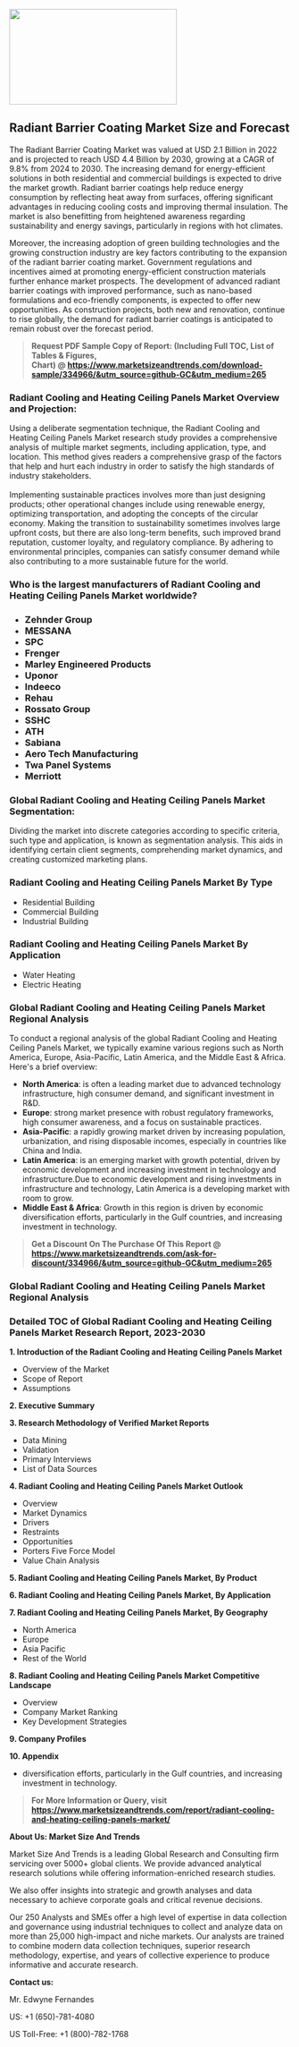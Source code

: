 <p><img class="alignnone size-medium wp-image-20088" src="https://ffe5etoiles.com/wp-content/uploads/2024/12/MST1-300x171.png" alt="" width="300" height="171" /></p><h2>Radiant Barrier Coating Market Size and Forecast</h2><p>The Radiant Barrier Coating Market was valued at USD 2.1 Billion in 2022 and is projected to reach USD 4.4 Billion by 2030, growing at a CAGR of 9.8% from 2024 to 2030. The increasing demand for energy-efficient solutions in both residential and commercial buildings is expected to drive the market growth. Radiant barrier coatings help reduce energy consumption by reflecting heat away from surfaces, offering significant advantages in reducing cooling costs and improving thermal insulation. The market is also benefitting from heightened awareness regarding sustainability and energy savings, particularly in regions with hot climates.</p><p>Moreover, the increasing adoption of green building technologies and the growing construction industry are key factors contributing to the expansion of the radiant barrier coating market. Government regulations and incentives aimed at promoting energy-efficient construction materials further enhance market prospects. The development of advanced radiant barrier coatings with improved performance, such as nano-based formulations and eco-friendly components, is expected to offer new opportunities. As construction projects, both new and renovation, continue to rise globally, the demand for radiant barrier coatings is anticipated to remain robust over the forecast period.</p></p><blockquote id="" class=""><strong>Request PDF Sample Copy of Report: (Including Full TOC, List of Tables &amp; Figures, Chart)&nbsp;@&nbsp;<strong><a href="https://www.marketsizeandtrends.com/download-sample/334966/&utm_source=github-GC&utm_medium=265" target="_blank">https://www.marketsizeandtrends.com/download-sample/334966/&utm_source=github-GC&utm_medium=265</a></strong></strong></blockquote><h3 id="" class="">Radiant Cooling and Heating Ceiling Panels Market&nbsp;Overview and Projection:</h3><p id="" class="">Using a deliberate segmentation technique, the Radiant Cooling and Heating Ceiling Panels Market research study provides a comprehensive analysis of multiple market segments, including application, type, and location. This method gives readers a comprehensive grasp of the factors that help and hurt each industry in order to satisfy the high standards of industry stakeholders. <br /> <br />Implementing sustainable practices involves more than just designing products; other operational changes include using renewable energy, optimizing transportation, and adopting the concepts of the circular economy. Making the transition to sustainability sometimes involves large upfront costs, but there are also long-term benefits, such improved brand reputation, customer loyalty, and regulatory compliance. By adhering to environmental principles, companies can satisfy consumer demand while also contributing to a more sustainable future for the world.</p><h3 id="" class="">Who is the largest manufacturers of&nbsp;Radiant Cooling and Heating Ceiling Panels Market worldwide?</h3><h3 class=""><p><ul><li>Zehnder Group </li><li> MESSANA </li><li> SPC </li><li> Frenger </li><li> Marley Engineered Products </li><li> Uponor </li><li> Indeeco </li><li> Rehau </li><li> Rossato Group </li><li> SSHC </li><li> ATH </li><li> Sabiana </li><li> Aero Tech Manufacturing </li><li> Twa Panel Systems </li><li> Merriott</li></ul></p></h3><h3 id="" class="">Global&nbsp;Radiant Cooling and Heating Ceiling Panels Market Segmentation:</h3><p id="" class="">Dividing the market into discrete categories according to specific criteria, such type and application, is known as segmentation analysis. This aids in identifying certain client segments, comprehending market dynamics, and creating customized marketing plans.</p><h3 id="" class="">Radiant Cooling and Heating Ceiling Panels Market&nbsp;By Type</h3><p><p><ul><li>Residential Building</li><li> Commercial Building</li><li> Industrial Building</p></li></ul></p></p><h3 id="" class="">Radiant Cooling and Heating Ceiling Panels Market&nbsp;By Application</h3><p class=""><p><ul><li>Water Heating</li><li> Electric Heating</li></ul></p></p><h3 id="" class="">Global Radiant Cooling and Heating Ceiling Panels Market Regional Analysis</h3><p id="" class="">To conduct a regional analysis of the global Radiant Cooling and Heating Ceiling Panels Market, we typically examine various regions such as North America, Europe, Asia-Pacific, Latin America, and the Middle East &amp; Africa. Here's a brief overview:</p><ul><li><strong>North America</strong>: is often a leading market due to advanced technology infrastructure, high consumer demand, and significant investment in R&amp;D.</li><li><strong>Europe</strong>: strong market presence with robust regulatory frameworks, high consumer awareness, and a focus on sustainable practices.</li><li><strong>Asia-Pacific</strong>: a rapidly growing market driven by increasing population, urbanization, and rising disposable incomes, especially in countries like China and India.</li><li><strong>Latin America</strong>: is an emerging market with growth potential, driven by economic development and increasing investment in technology and infrastructure.Due to economic development and rising investments in infrastructure and technology, Latin America is a developing market with room to grow.</li><li><strong>Middle East &amp; Africa</strong>: Growth in this region is driven by economic diversification efforts, particularly in the Gulf countries, and increasing investment in technology.</li></ul><blockquote id="" class=""><strong>Get a Discount On The Purchase Of This Report @ <strong><a href="https://www.marketsizeandtrends.com/ask-for-discount/334966/&utm_source=github-GC&utm_medium=265" target="_blank">https://www.marketsizeandtrends.com/ask-for-discount/334966/&utm_source=github-GC&utm_medium=265</a></strong></strong></blockquote><h3 id="" class="">Global Radiant Cooling and Heating Ceiling Panels Market Regional Analysis</h3><h3 id="" class="">Detailed TOC of Global Radiant Cooling and Heating Ceiling Panels Market Research Report, 2023-2030</h3><p id="" class=""><strong>1. Introduction of the Radiant Cooling and Heating Ceiling Panels Market</strong></p><ul><li>Overview of the Market</li><li>Scope of Report</li><li>Assumptions</li></ul><p id="" class=""><strong>2. Executive Summary</strong></p><p id="" class=""><strong>3. Research Methodology of Verified Market Reports</strong></p><ul><li>Data Mining</li><li>Validation</li><li>Primary Interviews</li><li>List of Data Sources</li></ul><p id="" class=""><strong>4. Radiant Cooling and Heating Ceiling Panels Market Outlook</strong></p><ul><li>Overview</li><li>Market Dynamics</li><li>Drivers</li><li>Restraints</li><li>Opportunities</li><li>Porters Five Force Model</li><li>Value Chain Analysis</li></ul><p id="" class=""><strong>5. Radiant Cooling and Heating Ceiling Panels Market, By Product</strong></p><p id="" class=""><strong>6. Radiant Cooling and Heating Ceiling Panels Market, By Application</strong></p><p id="" class=""><strong>7. Radiant Cooling and Heating Ceiling Panels Market, By Geography</strong></p><ul><li>North America</li><li>Europe</li><li>Asia Pacific</li><li>Rest of the World</li></ul><p id="" class=""><strong>8. Radiant Cooling and Heating Ceiling Panels Market Competitive Landscape</strong></p><ul><li>Overview</li><li>Company Market Ranking</li><li>Key Development Strategies</li></ul><p id="" class=""><strong>9. Company Profiles</strong></p><p id="" class=""><strong>10. Appendix</strong></p><ul><li>diversification efforts, particularly in the Gulf countries, and increasing investment in technology.</li></ul><blockquote id="" class=""><strong>For More Information or Query, visit <strong><strong><a href="https://www.marketsizeandtrends.com/report/radiant-cooling-and-heating-ceiling-panels-market/" target="_blank">https://www.marketsizeandtrends.com/report/radiant-cooling-and-heating-ceiling-panels-market/</a></strong></strong></strong></blockquote><p id="" class=""><strong>About Us: Market Size And Trends</strong></p><p id="" class="">Market Size And Trends is a leading Global Research and Consulting firm servicing over 5000+ global clients. We provide advanced analytical research solutions while offering information-enriched research studies.</p><p id="" class="">We also offer insights into strategic and growth analyses and data necessary to achieve corporate goals and critical revenue decisions.</p><p id="" class="">Our 250 Analysts and SMEs offer a high level of expertise in data collection and governance using industrial techniques to collect and analyze data on more than 25,000 high-impact and niche markets. Our analysts are trained to combine modern data collection techniques, superior research methodology, expertise, and years of collective experience to produce informative and accurate research.</p><p id="" class=""><strong>Contact us:</strong></p><p id="" class="">Mr. Edwyne Fernandes</p><p id="" class="">US: +1 (650)-781-4080</p><p id="" class="">US Toll-Free: +1 (800)-782-1768</p>
